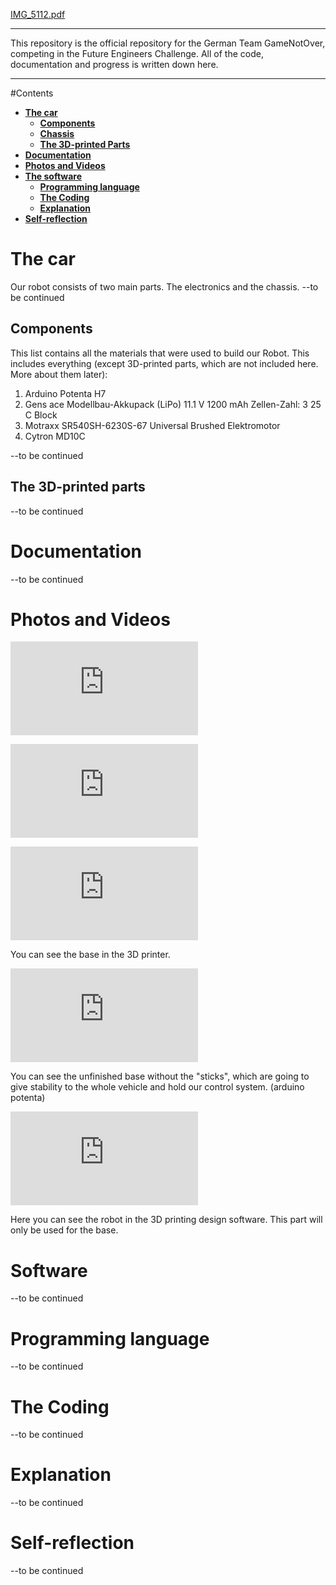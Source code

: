 [IMG_5112.pdf](https://github.com/user-attachments/files/19326541/IMG_5112.pdf)
***
This repository is the official repository for the German Team GameNotOver, competing in the Future Engineers Challenge. All of the code, documentation and progress is written down here. 
***



#Contents

* [**The car**](#Design)
    * [**Components**](#Components)
    * [**Chassis**](#Chassis)
    * [**The 3D-printed Parts**](#3D-printed-parts)
* [**Documentation**](#documentation)
* [**Photos and Videos**](#p--v)
* [**The software**](#software)
    * [**Programming language**](#programming)
    * [**The Coding**](#code)
    * [**Explanation**](#explanation)
* [**Self-reflection**](#betteringself)




# The car

Our robot consists of two main parts. The electronics and the chassis. --to be continued

## Components

This list contains all the materials that were used to build our Robot. This includes everything (except 3D-printed parts, which are not included here. More about them later):
1. Arduino Potenta H7
2. Gens ace Modellbau-Akkupack (LiPo) 11.1 V 1200 mAh Zellen-Zahl: 3 25 C Block
3. Motraxx SR540SH-6230S-67 Universal Brushed Elektromotor
4. Cytron MD10C

--to be continued

## The 3D-printed parts

--to be continued

# Documentation

--to be continued

# Photos and Videos

![Base of the car in the 3D printer](https://github.com/user-attachments/files/19326566/IMG_5110.pdf)

![3D printed](https://github.com/user-attachments/files/19326567/IMG_5111.pdf)

![3D printed](https://github.com/user-attachments/files/19326568/IMG_5112.pdf)

You can see the base in the 3D printer.

![The base without the supportiner bars](https://github.com/user-attachments/files/19326545/IMG_5109.pdf)

You can see the unfinished base without the "sticks", which are going to give stability to the whole vehicle and hold our control system. (arduino potenta)

![Design software](https://github.com/user-attachments/files/19326527/IMG_5108.pdf)

Here you can see the robot in the 3D printing design software. This part will only be used for the base.

# Software

--to be continued

# Programming language

--to be continued

# The Coding

--to be continued

# Explanation

--to be continued

# Self-reflection

--to be continued
